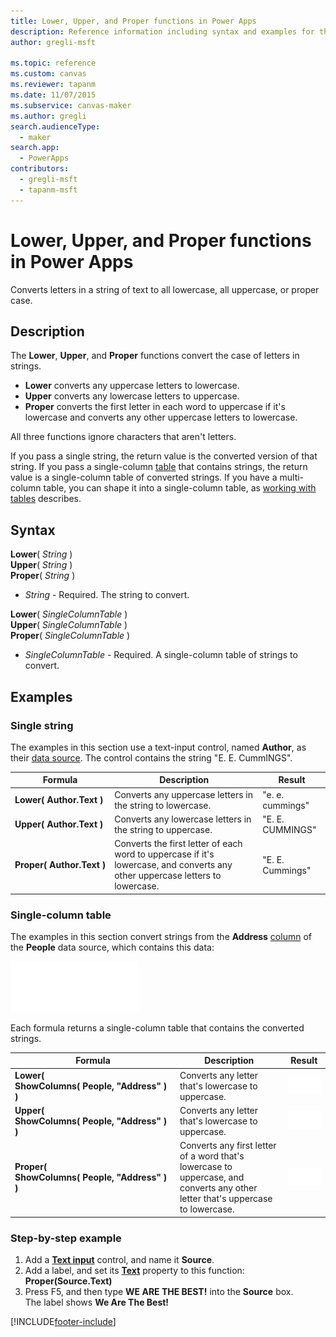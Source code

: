 ```yaml
---
title: Lower, Upper, and Proper functions in Power Apps
description: Reference information including syntax and examples for the Lower, Upper, and Proper functions in Power Apps.
author: gregli-msft

ms.topic: reference
ms.custom: canvas
ms.reviewer: tapanm
ms.date: 11/07/2015
ms.subservice: canvas-maker
ms.author: gregli
search.audienceType: 
  - maker
search.app: 
  - PowerApps
contributors:
  - gregli-msft
  - tapanm-msft
---
```

# Lower, Upper, and Proper functions in Power Apps
Converts letters in a string of text to all lowercase, all uppercase, or proper case.

## Description
The **Lower**, **Upper**, and **Proper** functions convert the case of letters in strings.

* **Lower** converts any uppercase letters to lowercase.
* **Upper** converts any lowercase letters to uppercase.
* **Proper** converts the first letter in each word to uppercase if it's lowercase and converts any other uppercase letters to lowercase.

All three functions ignore characters that aren't letters.

If you pass a single string, the return value is the converted version of that string.  If you pass a single-column [table](/power-apps/maker/canvas-apps/working-with-tables) that contains strings, the return value is a single-column table of converted strings. If you have a multi-column table, you can shape it into a single-column table, as [working with tables](/power-apps/maker/canvas-apps/working-with-tables) describes.

## Syntax
**Lower**( *String* )<br>**Upper**( *String* )<br>**Proper**( *String* )

* *String* - Required. The string to convert.

**Lower**( *SingleColumnTable* )<br>**Upper**( *SingleColumnTable* )<br>**Proper**( *SingleColumnTable* )

* *SingleColumnTable* - Required. A single-column table of strings to convert.

## Examples
### Single string
The examples in this section use a text-input control, named **Author**, as their [data source](/power-apps/maker/canvas-apps/working-with-data-sources). The control contains the string "E. E. CummINGS".

| Formula | Description | Result |
| --- | --- | --- |
| **Lower(&nbsp;Author.Text&nbsp;)** |Converts any uppercase letters in the string to lowercase. |"e. e. cummings" |
| **Upper(&nbsp;Author.Text&nbsp;)** |Converts any lowercase letters in the string to uppercase. |"E. E. CUMMINGS" |
| **Proper(&nbsp;Author.Text&nbsp;)** |Converts the first letter of each word to uppercase if it's lowercase, and converts any other uppercase letters to lowercase. |"E. E. Cummings" |

### Single-column table
The examples in this section convert strings from the **Address** [column](/power-apps/maker/canvas-apps/working-with-tables#columns) of the **People** data source, which contains this data:

![Table example.](media/function-lower-upper-proper/people-table.png)

Each formula returns a single-column table that contains the converted strings.

| Formula | Description | Result |
| --- | --- | --- |
| **Lower( ShowColumns(&nbsp;People,&nbsp;"Address"&nbsp;) )** |Converts any letter that's lowercase to uppercase. | ![Lower.](media/function-lower-upper-proper/people-table-lower.png) |
| **Upper( ShowColumns(&nbsp;People,&nbsp;"Address"&nbsp;) )** |Converts any letter that's lowercase to uppercase. |![Upper.](media/function-lower-upper-proper/people-table-upper.png) |
| **Proper( ShowColumns(&nbsp;People,&nbsp;"Address"&nbsp;) )** |Converts any first letter of a word that's lowercase to uppercase, and converts any other letter that's uppercase to lowercase. |![Proper.](media/function-lower-upper-proper/people-table-proper.png) |

### Step-by-step example
1. Add a **[Text input](/power-apps/maker/canvas-apps/controls/control-text-input)** control, and name it **Source**.
2. Add a label, and set its **[Text](/power-apps/maker/canvas-apps/controls/properties-core)** property to this function:<br>**Proper(Source.Text)**
3. Press F5, and then type **WE ARE THE BEST!** into the **Source** box.<br>The label shows **We Are The Best!**



[!INCLUDE[footer-include](../../includes/footer-banner.md)]